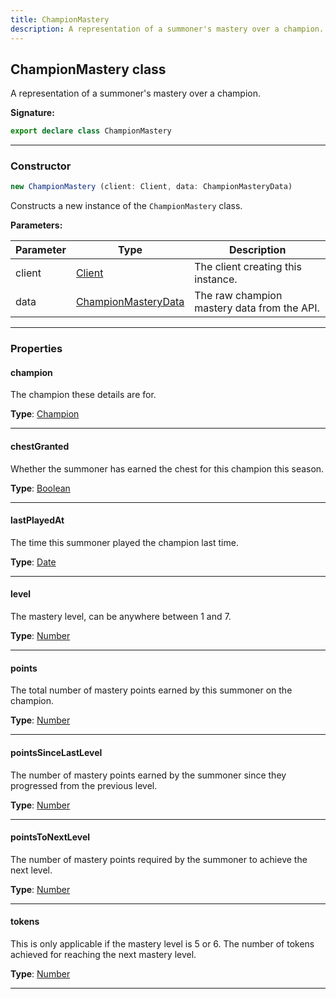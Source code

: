 ```yaml
---
title: ChampionMastery
description: A representation of a summoner's mastery over a champion.
---
```


## ChampionMastery class

A representation of a summoner's mastery over a champion.

**Signature:**

```ts
export declare class ChampionMastery 
```

---

### Constructor

```ts
new ChampionMastery (client: Client, data: ChampionMasteryData)
```

Constructs a new instance of the `ChampionMastery` class.

**Parameters:**

| Parameter | Type | Description |
| --------- | ---- | ----------- |
| client | [Client](/shieldbow/api/Client.md) | The client creating this instance. |
| data | [ChampionMasteryData](/shieldbow/api/ChampionMasteryData.md) | The raw champion mastery data from the API. |
---

### Properties

#### champion

The champion these details are for.



**Type**: [Champion](/shieldbow/api/Champion.md)

---

#### chestGranted

Whether the summoner has earned the chest for this champion this season.



**Type**: [Boolean](https://developer.mozilla.org/en-US/docs/Web/JavaScript/Reference/Global_Objects/Boolean)

---

#### lastPlayedAt

The time this summoner played the champion last time.



**Type**: [Date](https://developer.mozilla.org/en-US/docs/Web/JavaScript/Reference/Global_Objects/Date)

---

#### level

The mastery level, can be anywhere between 1 and 7.



**Type**: [Number](https://developer.mozilla.org/en-US/docs/Web/JavaScript/Reference/Global_Objects/Number)

---

#### points

The total number of mastery points earned by this summoner on the champion.



**Type**: [Number](https://developer.mozilla.org/en-US/docs/Web/JavaScript/Reference/Global_Objects/Number)

---

#### pointsSinceLastLevel

The number of mastery points earned by the summoner since they progressed from the previous level.



**Type**: [Number](https://developer.mozilla.org/en-US/docs/Web/JavaScript/Reference/Global_Objects/Number)

---

#### pointsToNextLevel

The number of mastery points required by the summoner to achieve the next level.



**Type**: [Number](https://developer.mozilla.org/en-US/docs/Web/JavaScript/Reference/Global_Objects/Number)

---

#### tokens

This is only applicable if the mastery level is 5 or 6. The number of tokens achieved for reaching the next mastery level.



**Type**: [Number](https://developer.mozilla.org/en-US/docs/Web/JavaScript/Reference/Global_Objects/Number)

---

